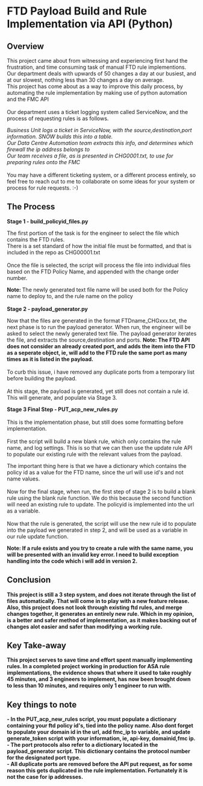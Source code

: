 <h1> FTD Payload Build and Rule Implementation via API (Python) </h1>
<h2> Overview </h2>
This project came about from witnessing and experiencing first hand the frustration, and time consuming task of manual FTD rule implementions.
<br>Our department deals with upwards of 50 changes a day at our busiest, and at our slowest, nothing less than 30 changes a day on average.
<br>
This project has come about as a way to improve this daily process, by automating the rule implementation by making use of python automation and the FMC API<br>
<br>Our department uses a ticket logging system called ServiceNow, and the process of requesting rules is as follows.<br>

_Business Unit logs a ticket in ServiceNow, with the source,destination,port information. SNOW builds this into a table._<br>
_Our Data Centre Automation team extracts this info, and determines which firewall the ip address belongs to_<br>
_Our team receives a file, as is presented in CHG0001.txt, to use for preparing rules onto the FMC_<br><br>
You may have a different ticketing system, or a different process entirely, so feel free to reach out to me to collaborate on some ideas for your system or process for rule requests. :-)
<h2> The Process </h2>
<p><b>Stage 1 - build_policyid_files.py</b>
<p>The first portion of the task is for the engineer to select the file which contains the FTD rules.<br>
There is a set standard of how the initial file must be formatted, and that is included in the repo as CHG00001.txt<br>
<br>Once the file is selected, the script will process the file into individual files based on the FTD Policy Name, and appended
with the change order number.
<p><b>Note: </b>The newly generated text file name will be used both for the Policy name to deploy to, and the rule name on the policy<br>
<br><b>Stage 2 - payload_generator.py</b>
<p>Now that the files are generated in the format FTDname_CHGxxx.txt, the next phase
is to run the payload generator. When run, the engineer will be asked to select the newly generated text file.
The payload generator iterates the file, and extracts the source,destination and ports.
<b>Note: The FTD API does not consider an already created port, and adds the item into the FTD
as a seperate object, ie, will add to the FTD rule the same port as many times as it is listed in the payload.</b>
<br><br>To curb this issue, i have removed any duplicate ports from a temporary list before building the payload.
<br><br>At this stage, the payload is generated, yet still does not contain a rule id. This will generate, and populate via Stage 3.
<p><b>Stage 3 Final Step - PUT_acp_new_rules.py</b><br>
<br>This is the implementation phase, but still does some formatting before implementation.<br>
<br>First the script will build a new blank rule, which only contains the rule name, and log settings.
This is so that we can then use the update rule API to populate our existing rule with the relevant values from the payload.
<p>
The important thing here is that we have a dictionary which contains the policy id as a value for the FTD name, since the url will use id's and not name values.<br>
<br>
Now for the final stage, when run, the first step of stage 2 is to build a blank rule using the blank rule function. We do this because the second function will need an existing rule to update.
The policyid is implemented into the url as a variable.<br>
<br>Now that the rule is generated, the script will use the new rule id to populate into the payload
we generated in step 2, and will be used as a variable in our rule update function.
<p><b>Note: If a rule exists and you try to create a rule with the same name, you will be presented with an invalid key error. I need to build exception handling into the code which i will add in version 2.</p>
<h2>Conclusion</h2>
This project is still a 3 step system, and does not iterate through the list of files automatically. That will come in to play with a new feature release.
<br>Also, this project does not look through existing ftd rules, and merge changes together, it generates an entirely new rule.
Which in my opinion, is a better and safer method of implementation, as it makes backing out of changes alot easier and safer than modifying a working rule.
<h2>Key Take-away</h2>
This project serves to save time and effort spent manually implementing rules.
In a completed project working in production for ASA rule implementations, the evidence shows that where it used to take roughly 45 minutes, and 3 engineers to implement, has now been brought down to less than 10 minutes, and requires only 1 engineer to run with.
<h2>Key things to note</h2>
- In the PUT_acp_new_rules script, you must populate a dictionary containing your ftd policy id's, tied into the policy name. Also dont forget to populate your domain id in the url, add fmc_ip to variable, and update generate_token script with your information, ie, api-key, domainid,fmc ip.
- The port protocols also refer to a dictionary located in the payload_generator script. This dictionary contains the protocol number for the designated port type.<br>
- All duplicate ports are removed before the API put request, as for some reason this gets duplicated in the rule implementation. Fortunately it is not the case for ip addresses.



